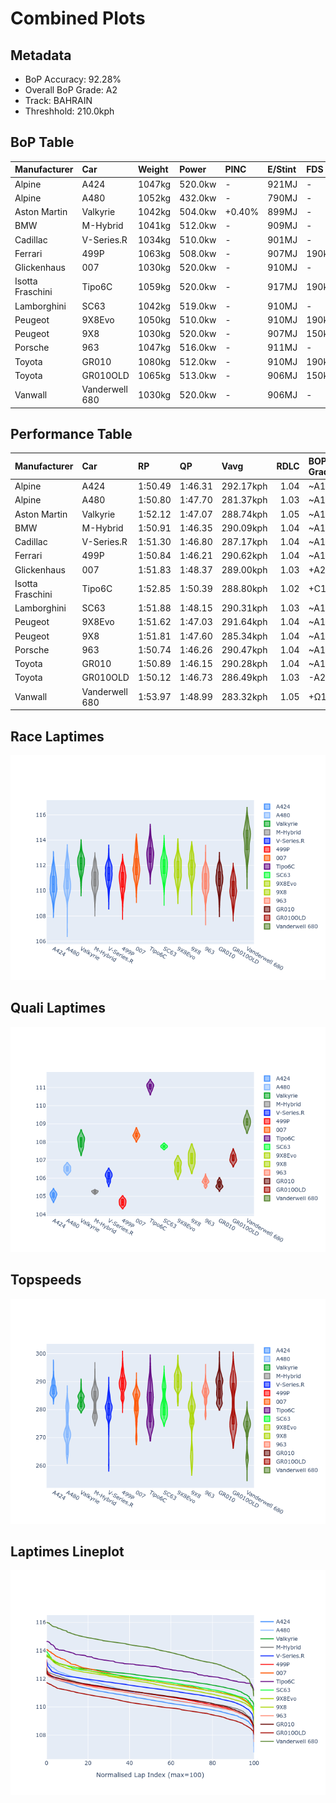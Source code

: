 # Combined Plots

## Metadata

- BoP Accuracy: 92.28%
- Overall BoP Grade: A2
- Track: BAHRAIN
- Threshhold: 210.0kph

## BoP Table
| Manufacturer     | Car            | Weight   | Power   | PINC   | E/Stint   | FDS    |
|:-----------------|:---------------|:---------|:--------|:-------|:----------|:-------|
| Alpine           | A424           | 1047kg   | 520.0kw | -      | 921MJ     | -      |
| Alpine           | A480           | 1052kg   | 432.0kw | -      | 790MJ     | -      |
| Aston Martin     | Valkyrie       | 1042kg   | 504.0kw | +0.40% | 899MJ     | -      |
| BMW              | M-Hybrid       | 1041kg   | 512.0kw | -      | 909MJ     | -      |
| Cadillac         | V-Series.R     | 1034kg   | 510.0kw | -      | 901MJ     | -      |
| Ferrari          | 499P           | 1063kg   | 508.0kw | -      | 907MJ     | 190kph |
| Glickenhaus      | 007            | 1030kg   | 520.0kw | -      | 910MJ     | -      |
| Isotta Fraschini | Tipo6C         | 1059kg   | 520.0kw | -      | 917MJ     | 190kph |
| Lamborghini      | SC63           | 1042kg   | 519.0kw | -      | 910MJ     | -      |
| Peugeot          | 9X8Evo         | 1050kg   | 510.0kw | -      | 910MJ     | 190kph |
| Peugeot          | 9X8            | 1030kg   | 520.0kw | -      | 907MJ     | 150kph |
| Porsche          | 963            | 1047kg   | 516.0kw | -      | 911MJ     | -      |
| Toyota           | GR010          | 1080kg   | 512.0kw | -      | 910MJ     | 190kph |
| Toyota           | GR010OLD       | 1065kg   | 513.0kw | -      | 906MJ     | 150kph |
| Vanwall          | Vanderwell 680 | 1030kg   | 520.0kw | -      | 906MJ     | -      |

## Performance Table
| Manufacturer     | Car            | RP      | QP      | Vavg      |   RDLC | BOP-Grade   | Match   |
|:-----------------|:---------------|:--------|:--------|:----------|-------:|:------------|:--------|
| Alpine           | A424           | 1:50.49 | 1:46.31 | 292.17kph |   1.04 | ~A1         | 98.16%  |
| Alpine           | A480           | 1:50.80 | 1:47.70 | 281.37kph |   1.03 | ~A1         | 99.22%  |
| Aston Martin     | Valkyrie       | 1:52.12 | 1:47.07 | 288.74kph |   1.05 | ~A1         | 98.43%  |
| BMW              | M-Hybrid       | 1:50.91 | 1:46.35 | 290.09kph |   1.04 | ~A1         | 99.49%  |
| Cadillac         | V-Series.R     | 1:51.30 | 1:46.80 | 287.17kph |   1.04 | ~A1         | 99.96%  |
| Ferrari          | 499P           | 1:50.84 | 1:46.21 | 290.62kph |   1.04 | ~A1         | 99.10%  |
| Glickenhaus      | 007            | 1:51.83 | 1:48.37 | 289.00kph |   1.03 | +A2         | 93.38%  |
| Isotta Fraschini | Tipo6C         | 1:52.85 | 1:50.39 | 288.80kph |   1.02 | +C1         | 77.61%  |
| Lamborghini      | SC63           | 1:51.88 | 1:48.15 | 290.31kph |   1.03 | ~A1         | 97.71%  |
| Peugeot          | 9X8Evo         | 1:51.62 | 1:47.03 | 291.64kph |   1.04 | ~A1         | 98.12%  |
| Peugeot          | 9X8            | 1:51.81 | 1:47.60 | 285.34kph |   1.04 | ~A1         | 98.65%  |
| Porsche          | 963            | 1:50.74 | 1:46.26 | 290.47kph |   1.04 | ~A1         | 99.43%  |
| Toyota           | GR010          | 1:50.89 | 1:46.15 | 290.28kph |   1.04 | ~A1         | 99.45%  |
| Toyota           | GR010OLD       | 1:50.12 | 1:46.73 | 286.49kph |   1.03 | -A2         | 94.42%  |
| Vanwall          | Vanderwell 680 | 1:53.97 | 1:48.99 | 283.32kph |   1.05 | +Ω1         | 31.10%  |

## Race Laptimes
![Race Laptimes](images/race_violin.png)

## Quali Laptimes
![Quali Laptimes](images/quali_violin.png)

## Topspeeds
![Topspeeds](images/topspeed_violin.png)

## Laptimes Lineplot
![Laptimes Lineplot](images/laptime_line.png)

